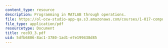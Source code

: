 ```yaml
---
content_type: resource
description: Programming in MATLAB through operations.
file: https://ol-ocw-studio-app-qa.s3.amazonaws.com/courses/1-017-computing-and-data-analysis-for-environmental-applications-fall-2003/5dfb68068ac137801ad1e7e199438d85_rec03_3.pdf
file_type: application/pdf
resourcetype: Document
title: rec03_3.pdf
uid: 5dfb6806-8ac1-3780-1ad1-e7e199438d85
---
```

